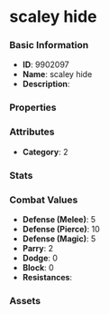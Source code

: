 # scaley hide



### Basic Information

- **ID**: 9902097
- **Name**: scaley hide
- **Description**: 

### Properties


### Attributes

- **Category**: 2

### Stats


### Combat Values

- **Defense (Melee)**: 5
- **Defense (Pierce)**: 10
- **Defense (Magic)**: 5
- **Parry**: 2
- **Dodge**: 0
- **Block**: 0
- **Resistances**: 

### Assets


